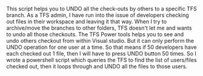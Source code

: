 This script helps you to UNDO all the check-outs by others to a specific TFS branch. As a TFS admin, I have run into the issue of developers checking out files in their workspace and leaving it that way. When I try to archive/move the branches to other folders, TFS doesn't let me and wants to undo all those checkouts. The TFS Power tools helps you to see and undo others checkout from within Visual studio. But it can only perform the UNDO operation for one user at a time. So that means if 50 developers have each checked out 1 file, then I will have to press UNDO button 50 times. So I wrote a powershell script which queries the TFS to find the list of users/files checked out, then it loops through and UNDO all the files to those users.
